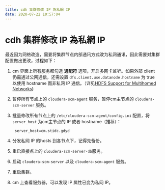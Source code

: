 ```yaml
---
title: cdh 集群修改 IP 為私網 IP
date: 2020-07-22 10:57:04
---
```

# cdh 集群修改 IP 為私網 IP

最近因为网络改造，需要将集群节点内部通讯方式改为私网通讯，因此需要对集群配置做出更改，过程如下：

1. cm 界面上所有服务都勾选 **通配符** 选项，开启多网卡监听。如果外部 client 仍需通过公网通信，还需设置 `dfs.client.use.datanode.hostname` 为 true 以使用 hostname 而非私网 IP 通信。（详见[HDFS Support for Multihomed Networks](https://hadoop.apache.org/docs/r2.6.0/hadoop-project-dist/hadoop-hdfs/HdfsMultihoming.html)\)
2. 暂停所有节点上的 `cloudera-scm-agent` 服务，暂停cm主节点的 `cloudera-scm-server` 服务。
3. 批量修改所有节点上的 `/etc/cloudera-scm-agent/config.ini` 配置，将 `server_host` 为cm主节点的 IP 或者 hostname（推荐）：

   ```vim
    server_host=cm.stidc.gdyd
   ```

4. 分发私网 IP 的hosts 到各节点下，记得先备份。
5. 重启直接点上的 `cloudera-scm-server-db`服务。
6. 启动 `cloudera-scm-server` 以及 `cloudera-scm-agent` 服务。
7. 重启集群。
8. cm 上查看服务器，可以发现 IP 属性已变为私网 IP。



